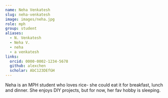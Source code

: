 ```yaml
---
name: Neha Venkatesh
slug: neha-venkatesh
image: images/neha.jpg
role: mph
group: student
aliases:
  - N. Venkatesh
  - Neha V.
  - neha
  - a venkatesh
links:
  orcid: 0000-0002-1234-5678
  github: alexchen
  scholar: AbC123DEfGH
---
```



Neha is an MPH student who loves rice- she could eat it for breakfast, lunch and dinner. She enjoys DIY projects, but for now, her fav hobby is sleeping.  
